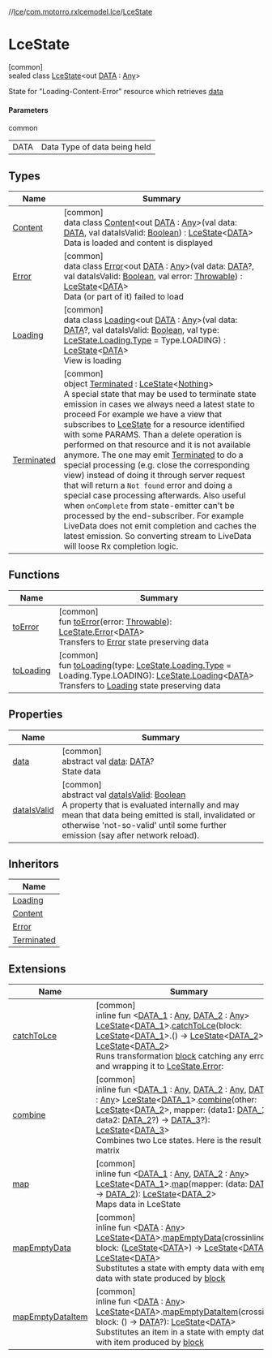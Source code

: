 //[lce](../../../index.md)/[com.motorro.rxlcemodel.lce](../index.md)/[LceState](index.md)

# LceState

[common]\
sealed class [LceState](index.md)&lt;out [DATA](index.md) : [Any](https://kotlinlang.org/api/latest/jvm/stdlib/kotlin/-any/index.html)&gt;

State for &quot;Loading-Content-Error&quot; resource which retrieves [data](data.md)

#### Parameters

common

| | |
|---|---|
| DATA | Data Type of data being held |

## Types

| Name | Summary |
|---|---|
| [Content](-content/index.md) | [common]<br>data class [Content](-content/index.md)&lt;out [DATA](-content/index.md) : [Any](https://kotlinlang.org/api/latest/jvm/stdlib/kotlin/-any/index.html)&gt;(val data: [DATA](-content/index.md), val dataIsValid: [Boolean](https://kotlinlang.org/api/latest/jvm/stdlib/kotlin/-boolean/index.html)) : [LceState](index.md)&lt;[DATA](-content/index.md)&gt; <br>Data is loaded and content is displayed |
| [Error](-error/index.md) | [common]<br>data class [Error](-error/index.md)&lt;out [DATA](-error/index.md) : [Any](https://kotlinlang.org/api/latest/jvm/stdlib/kotlin/-any/index.html)&gt;(val data: [DATA](-error/index.md)?, val dataIsValid: [Boolean](https://kotlinlang.org/api/latest/jvm/stdlib/kotlin/-boolean/index.html), val error: [Throwable](https://kotlinlang.org/api/latest/jvm/stdlib/kotlin/-throwable/index.html)) : [LceState](index.md)&lt;[DATA](-error/index.md)&gt; <br>Data (or part of it) failed to load |
| [Loading](-loading/index.md) | [common]<br>data class [Loading](-loading/index.md)&lt;out [DATA](-loading/index.md) : [Any](https://kotlinlang.org/api/latest/jvm/stdlib/kotlin/-any/index.html)&gt;(val data: [DATA](-loading/index.md)?, val dataIsValid: [Boolean](https://kotlinlang.org/api/latest/jvm/stdlib/kotlin/-boolean/index.html), val type: [LceState.Loading.Type](-loading/-type/index.md) = Type.LOADING) : [LceState](index.md)&lt;[DATA](-loading/index.md)&gt; <br>View is loading |
| [Terminated](-terminated/index.md) | [common]<br>object [Terminated](-terminated/index.md) : [LceState](index.md)&lt;[Nothing](https://kotlinlang.org/api/latest/jvm/stdlib/kotlin/-nothing/index.html)&gt; <br>A special state that may be used to terminate state emission in cases we always need a latest state to proceed For example we have a view that subscribes to [LceState](index.md) for a resource identified with some PARAMS. Than a delete operation is performed on that resource and it is not available anymore. The one may emit [Terminated](-terminated/index.md) to do a special processing (e.g. close the corresponding view) instead of doing it through server request that will return a `Not found` error and doing a special case processing afterwards. Also useful when `onComplete` from state-emitter can't be processed by the end-subscriber. For example LiveData does not emit completion and caches the latest emission. So converting stream to LiveData will loose Rx completion logic. |

## Functions

| Name | Summary |
|---|---|
| [toError](to-error.md) | [common]<br>fun [toError](to-error.md)(error: [Throwable](https://kotlinlang.org/api/latest/jvm/stdlib/kotlin/-throwable/index.html)): [LceState.Error](-error/index.md)&lt;[DATA](index.md)&gt;<br>Transfers to [Error](-error/index.md) state preserving data |
| [toLoading](to-loading.md) | [common]<br>fun [toLoading](to-loading.md)(type: [LceState.Loading.Type](-loading/-type/index.md) = Loading.Type.LOADING): [LceState.Loading](-loading/index.md)&lt;[DATA](index.md)&gt;<br>Transfers to [Loading](-loading/index.md) state preserving data |

## Properties

| Name | Summary |
|---|---|
| [data](data.md) | [common]<br>abstract val [data](data.md): [DATA](index.md)?<br>State data |
| [dataIsValid](data-is-valid.md) | [common]<br>abstract val [dataIsValid](data-is-valid.md): [Boolean](https://kotlinlang.org/api/latest/jvm/stdlib/kotlin/-boolean/index.html)<br>A property that is evaluated internally and may mean that data being emitted is stall, invalidated or otherwise 'not-so-valid' until some further emission (say after network reload). |

## Inheritors

| Name |
|---|
| [Loading](-loading/index.md) |
| [Content](-content/index.md) |
| [Error](-error/index.md) |
| [Terminated](-terminated/index.md) |

## Extensions

| Name | Summary |
|---|---|
| [catchToLce](../catch-to-lce.md) | [common]<br>inline fun &lt;[DATA_1](../catch-to-lce.md) : [Any](https://kotlinlang.org/api/latest/jvm/stdlib/kotlin/-any/index.html), [DATA_2](../catch-to-lce.md) : [Any](https://kotlinlang.org/api/latest/jvm/stdlib/kotlin/-any/index.html)&gt; [LceState](index.md)&lt;[DATA_1](../catch-to-lce.md)&gt;.[catchToLce](../catch-to-lce.md)(block: [LceState](index.md)&lt;[DATA_1](../catch-to-lce.md)&gt;.() -&gt; [LceState](index.md)&lt;[DATA_2](../catch-to-lce.md)&gt;): [LceState](index.md)&lt;[DATA_2](../catch-to-lce.md)&gt;<br>Runs transformation [block](../catch-to-lce.md) catching any error and wrapping it to [LceState.Error](-error/index.md): |
| [combine](../combine.md) | [common]<br>inline fun &lt;[DATA_1](../combine.md) : [Any](https://kotlinlang.org/api/latest/jvm/stdlib/kotlin/-any/index.html), [DATA_2](../combine.md) : [Any](https://kotlinlang.org/api/latest/jvm/stdlib/kotlin/-any/index.html), [DATA_3](../combine.md) : [Any](https://kotlinlang.org/api/latest/jvm/stdlib/kotlin/-any/index.html)&gt; [LceState](index.md)&lt;[DATA_1](../combine.md)&gt;.[combine](../combine.md)(other: [LceState](index.md)&lt;[DATA_2](../combine.md)&gt;, mapper: (data1: [DATA_1](../combine.md)?, data2: [DATA_2](../combine.md)?) -&gt; [DATA_3](../combine.md)?): [LceState](index.md)&lt;[DATA_3](../combine.md)&gt;<br>Combines two Lce states. Here is the result state matrix | Receiver   | other      | Result     | |------------|------------|------------| | Loading    | Loading    | Loading    | | Loading    | Content    | Loading    | | Loading    | Error      | Error      | | Loading    | Terminated | Terminated | | Content    | Loading    | Loading    | | Content    | Content    | Content*   | | Content    | Error      | Error      | | Content    | Terminated | Terminated | | Error      | Loading    | Error      | | Error      | Content    | Error      | | Error      | Error      | Error      | | Error      | Terminated | Terminated | | Terminated | Loading    | Terminated | | Terminated | Content    | Terminated | | Terminated | Error      | Terminated | | Terminated | Terminated | Terminated | |
| [map](../map.md) | [common]<br>inline fun &lt;[DATA_1](../map.md) : [Any](https://kotlinlang.org/api/latest/jvm/stdlib/kotlin/-any/index.html), [DATA_2](../map.md) : [Any](https://kotlinlang.org/api/latest/jvm/stdlib/kotlin/-any/index.html)&gt; [LceState](index.md)&lt;[DATA_1](../map.md)&gt;.[map](../map.md)(mapper: (data: [DATA_1](../map.md)) -&gt; [DATA_2](../map.md)): [LceState](index.md)&lt;[DATA_2](../map.md)&gt;<br>Maps data in LceState |
| [mapEmptyData](../map-empty-data.md) | [common]<br>inline fun &lt;[DATA](../map-empty-data.md) : [Any](https://kotlinlang.org/api/latest/jvm/stdlib/kotlin/-any/index.html)&gt; [LceState](index.md)&lt;[DATA](../map-empty-data.md)&gt;.[mapEmptyData](../map-empty-data.md)(crossinline block: ([LceState](index.md)&lt;[DATA](../map-empty-data.md)&gt;) -&gt; [LceState](index.md)&lt;[DATA](../map-empty-data.md)&gt;): [LceState](index.md)&lt;[DATA](../map-empty-data.md)&gt;<br>Substitutes a state with empty data with empty data with state produced by [block](../map-empty-data.md) |
| [mapEmptyDataItem](../map-empty-data-item.md) | [common]<br>inline fun &lt;[DATA](../map-empty-data-item.md) : [Any](https://kotlinlang.org/api/latest/jvm/stdlib/kotlin/-any/index.html)&gt; [LceState](index.md)&lt;[DATA](../map-empty-data-item.md)&gt;.[mapEmptyDataItem](../map-empty-data-item.md)(crossinline block: () -&gt; [DATA](../map-empty-data-item.md)?): [LceState](index.md)&lt;[DATA](../map-empty-data-item.md)&gt;<br>Substitutes an item in a state with empty data with item produced by [block](../map-empty-data-item.md) |
